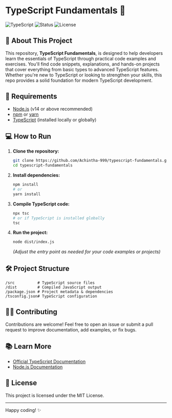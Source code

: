 # TypeScript Fundamentals 🚀

![TypeScript](https://img.shields.io/badge/Language-TypeScript-blue?logo=typescript)
![Status](https://img.shields.io/badge/Status-Active-success?style=flat)
![License](https://img.shields.io/badge/License-MIT-green.svg)

## 📖 About This Project

This repository, **TypeScript Fundamentals**, is designed to help developers learn the essentials of TypeScript through practical code examples and exercises. You'll find code snippets, explanations, and hands-on projects that cover everything from basic types to advanced TypeScript features. Whether you're new to TypeScript or looking to strengthen your skills, this repo provides a solid foundation for modern TypeScript development.

## 📝 Requirements

- [Node.js](https://nodejs.org/) (v14 or above recommended)
- [npm](https://www.npmjs.com/) or [yarn](https://yarnpkg.com/)
- [TypeScript](https://www.typescriptlang.org/) (installed locally or globally)

## 💻 How to Run

1. **Clone the repository:**
   ```bash
   git clone https://github.com/Achintha-999/typescript-fundamentals.git
   cd typescript-fundamentals
   ```

2. **Install dependencies:**
   ```bash
   npm install
   # or
   yarn install
   ```

3. **Compile TypeScript code:**
   ```bash
   npx tsc
   # or if TypeScript is installed globally
   tsc
   ```

4. **Run the project:**
   ```bash
   node dist/index.js
   ```
   *(Adjust the entry point as needed for your code examples or projects)*

## 🛠️ Project Structure

```
/src          # TypeScript source files
/dist         # Compiled JavaScript output
/package.json # Project metadata & dependencies
/tsconfig.json# TypeScript configuration
```

## 🧑‍💻 Contributing

Contributions are welcome! Feel free to open an issue or submit a pull request to improve documentation, add examples, or fix bugs.

## 📚 Learn More

- [Official TypeScript Documentation](https://www.typescriptlang.org/docs/)
- [Node.js Documentation](https://nodejs.org/en/docs/)

## 📄 License

This project is licensed under the MIT License.

---

Happy coding! ✨




   

   
